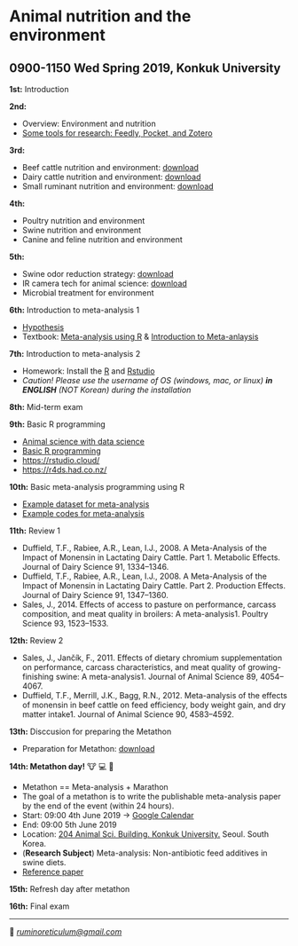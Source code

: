 # Animal nutrition and the environment  
0900-1150 Wed Spring 2019, Konkuk University  
---------------------------------------

**1st:** Introduction  

**2nd:** 
- Overview: Environment and nutrition  
- [Some tools for research: Feedly, Pocket, and Zotero](https://youngjunna.github.io/2019-animal-nutrition-and-the-environment/Some_tools_for_research.html#1)

**3rd:** 
- Beef cattle nutrition and environment: [download](https://github.com/YoungjunNa/2019-animal-nutrition-and-the-environment/raw/master/Beef%20cattle%20nutrition%20and%20environment%20-%20G%20Park.pptx)
- Dairy cattle nutrition and environment: [download](https://github.com/YoungjunNa/2019-animal-nutrition-and-the-environment/raw/master/Dairy%20cattle%20Nutrition%20%26%20Environment_Kim.pptx)
- Small ruminant nutrition and environment: [download](https://github.com/YoungjunNa/2019-animal-nutrition-and-the-environment/raw/master/Small%20ruminant%20nutrition%20and%20environment_Lee.pptx)  

**4th:** 
- Poultry nutrition and environment
- Swine nutrition and environment
- Canine and feline nutrition and environment  

**5th:** 
- Swine odor reduction strategy: [download](https://github.com/YoungjunNa/2019-animal-nutrition-and-the-environment/blob/master/%E1%84%87%E1%85%A1%E1%86%AF%E1%84%91%E1%85%AD%E1%84%8C%E1%85%A1%E1%84%85%E1%85%AD_%E1%84%92%E1%85%AA%E1%86%AB%E1%84%80%E1%85%A7%E1%86%BC%E1%84%80%E1%85%AA%E1%84%8B%E1%85%A7%E1%86%BC%E1%84%8B%E1%85%A3%E1%86%BC_%E1%84%8C%E1%85%A9%E1%84%8B%E1%85%A7%E1%86%BC%E1%84%83%E1%85%A5%E1%86%A8.pdf)
- IR camera tech for animal science: [download](https://github.com/YoungjunNa/2019-animal-nutrition-and-the-environment/blob/master/IR%20camera%20tech%20and%20animal-H.Kang.pdf)
- Microbial treatment for environment

**6th:** Introduction to meta-analysis 1  
- [Hypothesis](https://docs.google.com/presentation/d/12hvnrdV0ejO2iUR4VxWqZi80ZvSKx-rkbf5OL-J2szk/edit?usp=sharing)  
- Textbook: [Meta-analysis using R](https://book.naver.com/bookdb/book_detail.nhn?bid=9229584) & [Introduction to Meta-anlaysis](https://onlinelibrary.wiley.com/doi/book/10.1002/9780470743386)

**7th:** Introduction to meta-analysis 2
- Homework: Install the [R](https://www.r-project.org/) and [Rstudio](https://www.rstudio.com/) 
- *Caution! Please use the username of OS (windows, mac, or linux) **in ENGLISH** (NOT Korean) during the installation*  

**8th:** Mid-term exam

**9th:** Basic R programming  
- [Animal science with data science](https://github.com/YoungjunNa/aes/blob/master/animal%20science%20with%20data%20science.pdf)  
- [Basic R programming](https://youngjunna.github.io/aes/basicR)  
- https://rstudio.cloud/  
- https://r4ds.had.co.nz/

**10th:** Basic meta-analysis programming using R  
- [Example dataset for meta-analysis](https://github.com/YoungjunNa/animal_science/raw/master/R/meta_dataframe.xlsx)  
- [Example codes for meta-analysis](https://github.com/YoungjunNa/animal_science/blob/master/R/r_meta-analysis.R)  

**11th:** Review 1  
- Duffield, T.F., Rabiee, A.R., Lean, I.J., 2008. A Meta-Analysis of the Impact of Monensin in Lactating Dairy Cattle. Part 1. Metabolic Effects. Journal of Dairy Science 91, 1334–1346. 
- Duffield, T.F., Rabiee, A.R., Lean, I.J., 2008. A Meta-Analysis of the Impact of Monensin in Lactating Dairy Cattle. Part 2. Production Effects. Journal of Dairy Science 91, 1347–1360. 
- Sales, J., 2014. Effects of access to pasture on performance, carcass composition, and meat quality in broilers: A meta-analysis1. Poultry Science 93, 1523–1533.  

**12th:** Review 2    
- Sales, J., Jančík, F., 2011. Effects of dietary chromium supplementation on performance, carcass characteristics, and meat quality of growing-finishing swine: A meta-analysis1. Journal of Animal Science 89, 4054–4067. 
- Duffield, T.F., Merrill, J.K., Bagg, R.N., 2012. Meta-analysis of the effects of monensin in beef cattle on feed efficiency, body weight gain, and dry matter intake1. Journal of Animal Science 90, 4583–4592.  

**13th:** Disccusion for preparing the Metathon
- Preparation for Metathon: [download](https://github.com/YoungjunNa/2019-animal-nutrition-and-the-environment/raw/master/prepare-for-Metathon.pptx)  

**14th: Metathon day!** :cow: :computer: :running:  
- Metathon == Meta-analysis + Marathon  
- The goal of a metathon is to write the publishable meta-analysis paper by the end of the event (within 24 hours).  
- Start: 09:00 4th June 2019 -> [Google Calendar](https://calendar.google.com/event?action=TEMPLATE&tmeid=MGRsNGVzdDh0bWdqdGF1bnE1cGcwczZvdDQgYXIxbG9za3VsMDljbTB1dm91Z24xZ2JmcDhAZw&tmsrc=ar1loskul09cm0uvougn1gbfp8%40group.calendar.google.com)
- End: 09:00 5th June 2019
- Location: [204 Animal Sci. Building. Konkuk University.](https://goo.gl/maps/bREpyBMjUspDvk9A9) Seoul. South Korea.
- (**Research Subject**) Meta-analysis: Non-antibiotic feed additives in swine diets.
- [Reference paper](https://www.sciencedirect.com/science/article/pii/S240565451730121X)

**15th:** Refresh day after metathon

**16th:** Final exam

---------------------------------------
💌 *ruminoreticulum@gmail.com*

